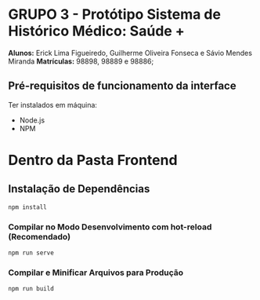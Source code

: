 # GRUPO 3 - Protótipo Sistema de Histórico Médico: Saúde +

**Alunos:** Erick Lima Figueiredo, Guilherme Oliveira Fonseca e Sávio Mendes Miranda
**Matrículas:** 98898, 98889 e 98886; 

## Pré-requisitos de funcionamento da interface

Ter instalados em máquina:

- Node.js
- NPM

# Dentro da Pasta Frontend

## Instalação de Dependências
```
npm install
```

### Compilar no Modo Desenvolvimento com hot-reload (Recomendado)
```
npm run serve
```

### Compilar e Minificar Arquivos para Produção
```
npm run build
```

